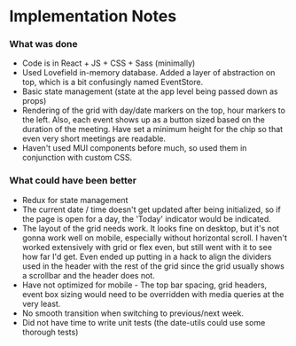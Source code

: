 # Implementation Notes

### What was done

- Code is in React + JS + CSS + Sass (minimally)
- Used Lovefield in-memory database. Added a layer of abstraction on top, which is a bit confusingly named EventStore.
- Basic state management (state at the app level being passed down as props)
- Rendering of the grid with day/date markers on the top, hour markers to the left. Also, each event shows up as a button sized based on the duration of the meeting. Have set a minimum height for the chip so that even very short meetings are readable.
- Haven't used MUI components before much, so used them in conjunction with custom CSS.

### What could have been better

- Redux for state management
- The current date / time doesn't get updated after being initialized, so if the page is open for a day, the 'Today' indicator would be indicated.
- The layout of the grid needs work. It looks fine on desktop, but it's not gonna work well on mobile, especially without horizontal scroll. I haven't worked extensively with grid or flex even, but still went with it to see how far I'd get. Even ended up putting in a hack to align the dividers used in the header with the rest of the grid since the grid usually shows a scrollbar and the header does not.
- Have not optimized for mobile - The top bar spacing, grid headers, event box sizing would need to be overridden with media queries at the very least.
- No smooth transition when switching to previous/next week.
- Did not have time to write unit tests (the date-utils could use some thorough tests)
